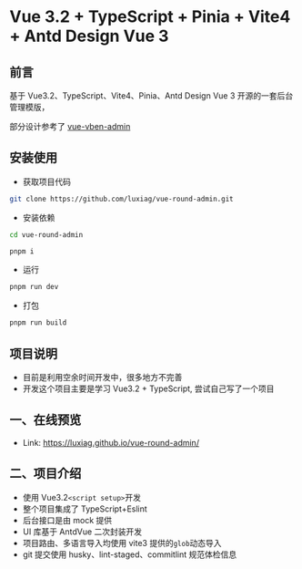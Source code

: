 # Vue 3.2 + TypeScript + Pinia + Vite4 + Antd Design Vue 3

## 前言

基于 Vue3.2、TypeScript、Vite4、Pinia、Antd Design Vue 3 开源的一套后台管理模版，

部分设计参考了 [vue-vben-admin](https://github.com/vbenjs/vue-vben-admin)

## 安装使用

- 获取项目代码

```bash
git clone https://github.com/luxiag/vue-round-admin.git
```

- 安装依赖

```bash
cd vue-round-admin

pnpm i
```

- 运行

```bash
pnpm run dev
```

- 打包

```bash
pnpm run build
```

## 项目说明

- 目前是利用空余时间开发中，很多地方不完善
- 开发这个项目主要是学习 Vue3.2 + TypeScript, 尝试自己写了一个项目

## 一、在线预览

- Link: https://luxiag.github.io/vue-round-admin/

## 二、项目介绍

- 使用 Vue3.2`<script setup>`开发
- 整个项目集成了 TypeScript+Eslint
- 后台接口是由 mock 提供
- UI 库基于 AntdVue 二次封装开发
- 项目路由、多语言导入均使用 vite3 提供的`glob`动态导入
- git 提交使用 husky、lint-staged、commitlint 规范体检信息

